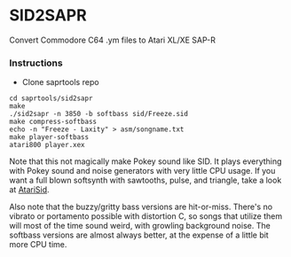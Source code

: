# SID2SAPR

Convert Commodore C64 .ym files to Atari XL/XE SAP-R

### Instructions

* Clone saprtools repo

```
cd saprtools/sid2sapr
make
./sid2sapr -n 3850 -b softbass sid/Freeze.sid
make compress-softbass
echo -n "Freeze - Laxity" > asm/songname.txt
make player-softbass
atari800 player.xex
```

Note that this not magically make Pokey sound like SID. It plays everything with Pokey sound and noise generators with very little CPU usage. If you want a full blown softsynth with sawtooths, pulse, and triangle, take a look at [AtariSid](https://github.com/ivop/atarisid).

Also note that the buzzy/gritty bass versions are hit-or-miss. There's no vibrato or portamento possible with distortion C, so songs that utilize them will most of the time sound weird, with growling background noise. The softbass versions are almost always better, at the expense of a little bit more CPU time.  
